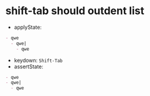 # shift-tab should outdent list

- applyState:

```md
- qwe
  - qwe|
    - qwe
```

- keydown: `Shift-Tab`
- assertState:

```md
- qwe
- qwe|
  - qwe
```

